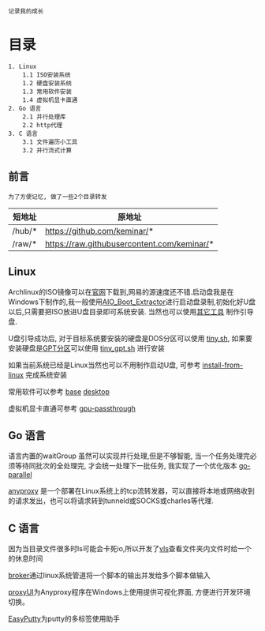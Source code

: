     记录我的成长

# 目录
    1. Linux
        1.1 ISO安装系统 
        1.2 硬盘安装系统
        1.3 常用软件安装
        1.4 虚拟机显卡直通
    2. Go 语言
        2.1 并行处理库
        2.2 http代理
    3. C 语言
        3.1 文件遍历小工具
        3.2 并行流式计算

## 前言

    为了方便记忆, 做了一些2个目录转发 

| 短地址  | 原地址 |
| ------------- | ------------- |
| /hub/*  | https://github.com/keminar/*  |
| /raw/*  | https://raw.githubusercontent.com/keminar/* |

## Linux

Archlinux的ISO镜像可以在[官网](https://archlinux.org/download/)下载到,网易的源速度还不错.启动盘我是在Windows下制作的,我一般使用[AIO_Boot_Extractor](https://www.aioboot.com/en/download/)进行启动盘录制,初始化好U盘以后,只需要把ISO放进U盘目录即可系统安装. 当然也可以使用[其它工具](https://wiki.archlinux.org/title/USB_flash_installation_medium) 制作引导盘. 

U盘引导成功后, 对于目标系统要安装的硬盘是DOS分区可以使用 [tiny.sh](/raw/linux-tools/master/arch/install-from-iso/tiny.sh), 如果要安装硬盘是[GPT分区](https://blog.csdn.net/free050463/article/details/81077468)可以使用 [tiny_gpt.sh](/raw/linux-tools/master/arch/install-from-iso/tiny_gpt.sh) 进行安装

如果当前系统已经是Linux当然也可以不用制作启动U盘, 可参考 [install-from-linux](https://github.com/keminar/linux-tools/tree/master/arch/install-from-linux) 完成系统安装

常用软件可以参考 [base](https://github.com/keminar/linux-tools/tree/master/arch/soft-base)  [desktop](https://github.com/keminar/linux-tools/tree/master/arch/soft-desktop)

虚拟机显卡直通可参考 [gpu-passthrough](https://github.com/keminar/linux-tools/tree/master/gpu-passthrough)

## Go 语言

语言内置的waitGroup 虽然可以实现并行处理,但是不够智能, 当一个任务处理完必须等待同批次的全处理完, 才会统一处理下一批任务, 我实现了一个优化版本 [go-parallel](https://github.com/keminar/go-parallel)

[anyproxy](https://github.com/keminar/anyproxy) 是一个部署在Linux系统上的tcp流转发器，可以直接将本地或网络收到的请求发出，也可以将请求转到tunneld或SOCKS或charles等代理.

## C 语言

因为当目录文件很多时ls可能会卡死io,所以开发了[vls](https://github.com/keminar/vls)查看文件夹内文件时给一个的休息时间

[broker](https://github.com/keminar/broker)通过linux系统管道将一个脚本的输出并发给多个脚本做输入

[proxyUI](https://github.com/keminar/proxyui)为Anyproxy程序在Windows上使用提供可视化界面, 方便进行开发环境切换。

[EasyPutty](https://github.com/keminar/EasyPutty)为putty的多标签使用助手 
